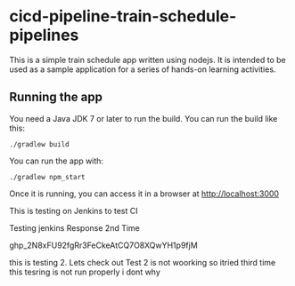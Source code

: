 # cicd-pipeline-train-schedule-pipelines

This is a simple train schedule app written using nodejs. It is intended to be used as a sample application for a series of hands-on learning activities.

## Running the app

You need a Java JDK 7 or later to run the build. You can run the build like this:

    ./gradlew build

You can run the app with:

    ./gradlew npm_start

Once it is running, you can access it in a browser at [http://localhost:3000](http://localhost:3000)

This is testing on Jenkins to test CI


Testing jenkins Response 2nd Time

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

this is testing 2. Lets check out
Test 2 is not woorking so itried third time
this tesring is not run properly i dont why
